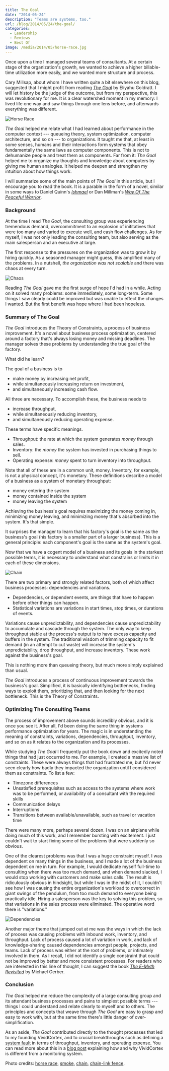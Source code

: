 ```yaml
---
title: The Goal
date: "2014-05-24"
description: "Teams are systems, too."
url: /blog/2014/05/24/the-goal/
categories:
  - Leadership
  - Reviews
  - Best Of
image: /media/2014/05/horse-race.jpg
---
```


Once upon a time I managed several teams of consultants. At a certain stage of the organization's growth, we wanted to achieve a higher billable-time utilization more easily, and we wanted more structure and process.

Cary Millsap, about whom I have written quite a bit elsewhere on this blog, suggested that I might profit from reading [*The Goal*](http://www.amazon.com/Goal-Process-Ongoing-Improvement/dp/0884271951/?tag=xaprb-20) by Eliyahu Goldratt. I will let history be the judge of the outcome, but from my perspective, this was revolutionary for me. It is a clear watershed moment in my memory: I lived life one way and saw things through one lens before, and afterwards everything was different.

![Horse Race](/media/2014/05/horse-race.jpg)

<!--more-->

*The Goal* helped me relate what I had learned about performance in the computer context --- queueing theory, system optimization, computer architecture, and so on --- to organizations. It taught me that, at least in some senses, humans and their interactions form systems that obey fundamentally the same laws as computer components. This is not to dehumanize people and treat them as components. Far from it: *The Goal* helped me to organize my thoughts and knowledge about computers by giving me human analogies. It helped me deepen and strengthen my intuition about how things work.

I will summarize some of the main points of *The Goal* in this article, but I encourage you to read the book. It is a parable in the form of a novel, similar in some ways to Daniel Quinn's [*Ishmael*](http://www.amazon.com/Ishmael-Adventure-Spirit-Daniel-Quinn/dp/0553375407/?tag=xaprb-20) or Dan Millman's [*Way Of The Peaceful Warrior*](http://www.amazon.com/Way-Peaceful-Warrior-Changes-Lives/dp/1932073205/?tag=xaprb-20).

### Background

At the time I read *The Goal*, the consulting group was experiencing tremendous demand, overcommitment to an explosion of inititatives that were too many and varied to execute well, and cash flow challenges. As for myself, I was not only leading the consulting team, but also serving as the main salesperson and an executive at large.

The first response to the pressures on the organization was to grow it by hiring quickly.
As a seasoned manager might guess, this amplified many of the problems. In a nutshell, *the organization was not scalable* and there was chaos at every turn.

![Chaos][smoke]

Reading *The Goal* gave me the first surge of hope I'd had in a while. Acting on it solved many problems: some immediately, some long-term. Some things I saw clearly could be improved but was unable to effect the changes I wanted. But the first benefit was hope where I had been hopeless.

### Summary of The Goal

*The Goal* introduces the Theory of Constraints, a process of business
improvement. It's a novel about business process optimization, centered around a
factory that's always losing money and missing deadlines.
The manager solves these problems by understanding the true goal of the
factory.

What did he learn?

The goal of a business is to

  - make money by increasing net profit,
  - while simultaneously increasing return on investment,
  - and simultaneously increasing cash flow.

All three are necessary.  To accomplish these, the
business needs to

  - increase throughput,
  - while simultaneously reducing inventory,
  - and simultaneously reducing operating expense.

These terms have specific meanings.

  -  Throughput: the rate at which the system generates *money*
     through sales.
  -  Inventory: the *money* the system has invested in
     purchasing things to sell.
  -  Operating expense: *money* spent to turn inventory into
     throughput.

Note that all of these are in a common unit, money. Inventory, for example, is not a physical concept, it's monetary. These definitions describe a model of a business as a system of monetary throughput:

  - money entering the system
  - money contained inside the system
  - money leaving the system

Achieving the business's goal requires maximizing the money coming in, minimizing money leaving, and minimizing money that's absorbed into the system. It's that simple.

It surprises the manager to learn that his factory's goal is the same as the
business's goal (his factory is a smaller part of a larger business). This is a
general principle: each component's goal is the same as the system's goal.

Now that we have a cogent model of a business and its goals in the starkest possible terms, it is necessary to understand what constrains or limits it in each of these dimensions.

![Chain][chain]

There are two primary and strongly related factors, both of which affect business processes: dependencies and variations.

* Dependencies, or dependent events, are things that have to happen before other things can happen.
* Statistical variations are variations in start times, stop times, or durations of events.

Variations cause unpredictability, and dependencies cause unpredictability to accumulate and cascade through the system. The only way to keep throughput stable at the process's output is to have excess capacity and buffers in the system. The traditional wisdom of trimming capacity to fit demand (in an attempt to cut waste) will increase the system's unpredictability, drop throughput, and increase inventory. These work against the business's goal.

This is nothing more than queueing theory, but much more simply explained than usual.

_The Goal_ introduces a process of continuous improvement towards
the business's goal.  Simplified, it is basically identifying bottlenecks, finding ways to exploit them, prioritizing that, and then looking for the next bottleneck. This is the Theory of Constraints.

### Optimizing The Consulting Teams

The process of improvement above sounds incredibly obvious, and it is once you see it. After all, I'd been doing the same thing in systems performance optimization for years. The magic is in understanding the meaning of constraints, variations, dependencies, throughput, inventory, and so on as it relates to the organization and its processes.

While studying *The Goal* I frequently put the book down and excitedly noted things that had just occurred to me. For example, I created a massive list of constraints. These were always things that had frustrated me, but I'd never seen clearly how badly they impacted the organization until I considered them as constraints. To list a few:

* Timezone differences
* Unsatisfied prerequisites such as access to the systems where work was to be performed, or availability of a consultant with the required skills
* Communication delays
* Interruptions
* Transitions between available/unavailable, such as travel or vacation time

There were many more, perhaps several dozen. I was on an airplane while doing much of this work, and I remember bursting with excitement. I just couldn't wait to start fixing some of the problems that were suddenly so obvious.

One of the clearest problems was that I was a huge constraint myself. I was dependent on many things in the business, and I made a lot of the business dependent on me in turn. For example, I would dedicate myself full-time to consulting when there was too much demand, and when demand slacked, I would stop working with customers and make sales calls. The result is ridiculously obvious in hindsight, but while I was in the midst of it, I couldn't see how I was causing the entire organization's workload to overcorrect in giant swings of the pendulum, from too much demand to everyone being practically idle. Hiring a salesperson was the key to solving this problem, so that variations in the sales process were eliminated. The operative word there is "variations."

![Dependencies][dependencies]

Another major theme that jumped out at me was the ways in which the lack of process was causing problems with inbound work, inventory, and throughput. Lack of process caused a lot of variation in work, and lack of knowledge-sharing caused dependencies amongst people, projects, and teams. Lack of process was either at the root of problems, or intimately involved in them. As I recall, I did not identify a single constraint that could not be improved by better and more consistent processes. For readers who are interested in this line of thought, I can suggest the book [*The E-Myth Revisited*](http://www.amazon.com/E-Myth-Revisited-Small-Businesses-About/dp/0887307280/?tag=xaprb-20) by Michael Gerber.

### Conclusion

*The Goal* helped me reduce the complexity of a large consulting group and its attendant business processes and pains to simplest possible terms --- things I could understand and relate clearly to myself and to others. The principles and concepts that weave through *The Goal* are easy to grasp and easy to work with, but at the same time there's little danger of over-simplification.

As an aside, *The Goal* contributed directly to the thought processes that led to my founding VividCortex, and to crucial breakthroughs such as defining a [system fault](https://vividcortex.com/blog/2014/04/24/fault-anomaly-detection/) in terms of throughput, inventory, and operating expense. You can read more about this in a [blog post][perfmgmt] explaining how and why VividCortex is different from a monitoring system.

Photo credits: [horse race](https://www.flickr.com/photos/kingstongal/6011726882/),
[smoke](https://www.flickr.com/photos/almostinfamous/4603824077/),
[chain](https://www.flickr.com/photos/intherough/3470183543),
[chain-link fence](https://www.flickr.com/photos/willmontague/3813295674/).

[perfmgmt]: https://vividcortex.com/blog/2014/04/21/monitoring-is-dead-long-live-performance-management/
[smoke]: /media/2014/05/chaos.jpg
[chain]: /media/2014/05/chain.jpg
[dependencies]: /media/2014/05/chain-link.jpg


